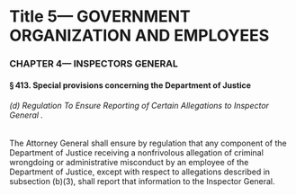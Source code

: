 
# Title 5— GOVERNMENT ORGANIZATION AND EMPLOYEES
### CHAPTER 4— INSPECTORS GENERAL
#### § 413. Special provisions concerning the Department of Justice
###### (d) Regulation To Ensure Reporting of Certain Allegations to Inspector General .

The Attorney General shall ensure by regulation that any component of the Department of Justice receiving a nonfrivolous allegation of criminal wrongdoing or administrative misconduct by an employee of the Department of Justice, except with respect to allegations described in subsection (b)(3), shall report that information to the Inspector General.
